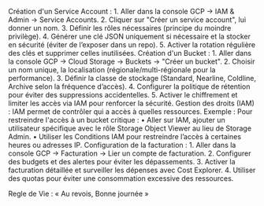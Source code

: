 Création d'un Service Account :
    1. Aller dans la console GCP → IAM & Admin → Service Accounts.
    2. Cliquer sur "Créer un service account", lui donner un nom.
    3. Définir les rôles nécessaires (principe du moindre privilège).
    4. Générer une clé JSON uniquement si nécessaire et la stocker en sécurité (éviter de l’exposer dans un repo).
    5. Activer la rotation régulière des clés et supprimer celles inutilisées.
Création d'un Bucket :
    1. Aller dans la console GCP → Cloud Storage → Buckets → "Créer un bucket".
    2. Choisir un nom unique, la localisation (régionale/multi-régionale pour la performance).
    3. Définir la classe de stockage (Standard, Nearline, Coldline, Archive selon la fréquence d’accès).
    4. Configurer la politique de rétention pour éviter des suppressions accidentelles.
    5. Activer le chiffrement et limiter les accès via IAM pour renforcer la sécurité.
Gestion des droits (IAM) :
IAM permet de contrôler qui a accès à quelles ressources.
Exemple : Pour restreindre l'accès à un bucket critique :
    • Aller sur IAM, ajouter un utilisateur spécifique avec le rôle Storage Object Viewer au lieu de Storage Admin.
    • Utiliser les Conditions IAM pour restreindre l’accès à certaines heures ou adresses IP.
Configuration de la facturation :
    1. Aller dans la console GCP → Facturation → Lier un compte de facturation.
    2. Configurer des budgets et des alertes pour éviter les dépassements.
    3. Activer la facturation détaillée et surveiller les dépenses avec Cost Explorer.
    4. Utiliser des quotas pour éviter une consommation excessive des ressources.

Regle de Vie :
       « Au revois, Bonne journée »
